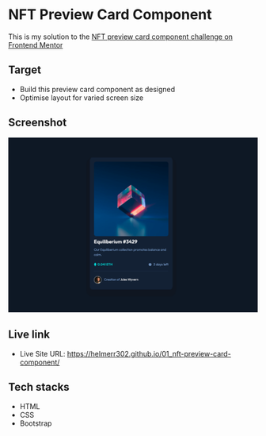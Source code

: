 # NFT Preview Card Component

This is my solution to the [NFT preview card component challenge on Frontend Mentor](https://www.frontendmentor.io/challenges/nft-preview-card-component-SbdUL_w0U)

## Target

- Build this preview card component as designed
- Optimise layout for varied screen size

## Screenshot

![Preview](https://github.com/HelmerR302/01_nft-preview-card-component/blob/main/Preview.png?raw=true)

## Live link

- Live Site URL: https://helmerr302.github.io/01_nft-preview-card-component/

## Tech stacks

- HTML
- CSS
- Bootstrap
